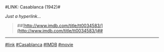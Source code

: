 #LINK: Casablanca (1942)#

*Just a hyperlink...*

> ##[http://www.imdb.com/title/tt0034583/](http://www.imdb.com/title/tt0034583/)##

---
[#link](/?filter=link)
[#Casablanca](/?filter=casablanca)
[#IMDB](/?filter=imdb)
[#movie](/?filter=movie)
